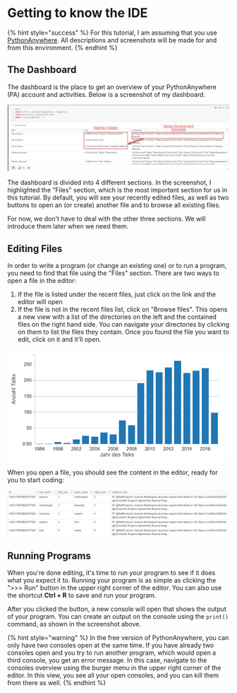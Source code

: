 # Getting to know the IDE

{% hint style="success" %}
For this tutorial, I am assuming that you use [PythonAnywhere](https://www.pythonanywhere.com/). All descriptions and screenshots will be made for and from this environment.
{% endhint %}

## The Dashboard

The dashboard is the place to get an overview of your PythonAnywhere \(PA\) account and activities. Below is a screenshot of my dashboard.

![Screenshot of the PythonAnywhere dashboard.](../../.gitbook/assets/image%20%2829%29.png)

The dashboard is divided into 4 different sections. In the screenshot, I highlighted the "Files" section, which is the most important section for us in this tutorial. By default, you will see your recently edited files, as well as two buttons to open an \(or create\) another file and to browse all existing files.

For now, we don't have to deal with the other three sections. We will introduce them later when we need them.

## Editing Files

In order to write a program \(or change an existing one\) or to run a program, you need to find that file using the "Files" section. There are two ways to open a file in the editor:

1. If the file is listed under the recent files, just click on the link and the editor will open
2. If the file is not in the recent files list, click on "Browse files". This opens a new view with a list of the directories on the left and the contained files on the right hand side. You can navigate your directories by clicking on them to list the files they contain. Once you found the file you want to edit, click on it and it'll open.

![Screenshot of the file browser in PythonAnywhere.](../../.gitbook/assets/image%20%285%29.png)

When you open a file, you should see the content in the editor, ready for you to start coding:

![](../../.gitbook/assets/image%20%2821%29.png)

## Running Programs

When you're done editing, it's time to run your program to see if it does what you expect it to. Running your program is as simple as clicking the "&gt;&gt;&gt; Run" button in the upper right corner of the editor. You can also use the shortcut **Ctrl + R** to save and run your program.

After you clicked the button, a new console will open that shows the output of your program. You can create an output on the console using the `print()` command, as shown in the screenshot above.

{% hint style="warning" %}
In the free version of PythonAnywhere, you can only have two consoles open at the same time. If you have already two consoles open and you try to run another program, which would open a third console, you get an error message. In this case, navigate to the consoles overview using the burger menu in the upper right corner of the editor. In this view, you see all your open consoles, and you can kill them from there as well.
{% endhint %}

